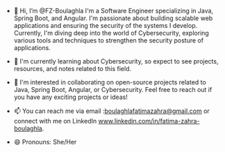 - 👋 Hi, I’m @FZ-Boulaghla
I'm a Software Engineer specializing in Java, Spring Boot, and Angular. I'm passionate about building scalable web applications and ensuring the security of the systems I develop.
Currently, I'm diving deep into the world of Cybersecurity, exploring various tools and techniques to strengthen the security posture of applications.

- 🌱 I'm currently learning about Cybersecurity, so expect to see projects, resources, and notes related to this field.
- 👀 I'm interested in collaborating on open-source projects related to Java, Spring Boot, Angular, or Cybersecurity. Feel free to reach out if you have any exciting projects or ideas!
- 📫 You can reach me via email :boulaghlafatimazahra@gmail.com or connect with me on LinkedIn www.linkedin.com/in/fatima-zahra-boulaghla.
- 😄 Pronouns: She/Her

<!---
FZ-Boulaghla/FZ-Boulaghla is a ✨ special ✨ repository because its `README.md` (this file) appears on your GitHub profile.
You can click the Preview link to take a look at your changes.
--->
